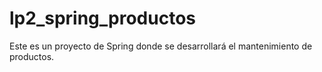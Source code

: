 # lp2_spring_productos
Este es un proyecto de Spring donde se desarrollará el mantenimiento de productos.
